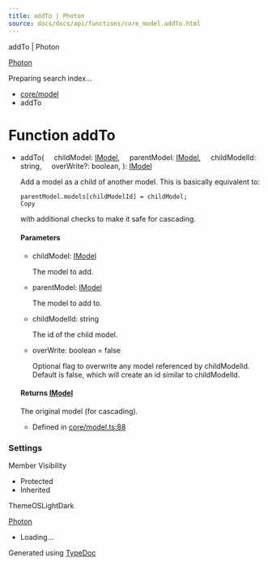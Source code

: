 ```yaml
---
title: addTo | Photon
source: docs/docs/api/functions/core_model.addTo.html
---
```


addTo | Photon

[Photon](../index.md)




Preparing search index...

* [core/model](../modules/core_model.md)
* addTo

# Function addTo

* addTo(
      childModel: [IModel](../interfaces/core_schema.IModel.md),
      parentModel: [IModel](../interfaces/core_schema.IModel.md),
      childModelId: string,
      overWrite?: boolean,
  ): [IModel](../interfaces/core_schema.IModel.md)

  Add a model as a child of another model. This is basically equivalent to:

  ```
  parentModel.models[childModelId] = childModel;
  Copy
  ```

  with additional checks to make it safe for cascading.

  #### Parameters

  + childModel: [IModel](../interfaces/core_schema.IModel.md)

    The model to add.
  + parentModel: [IModel](../interfaces/core_schema.IModel.md)

    The model to add to.
  + childModelId: string

    The id of the child model.
  + overWrite: boolean = false

    Optional flag to overwrite any model referenced by childModelId. Default is false, which will create an id similar to childModelId.

  #### Returns [IModel](../interfaces/core_schema.IModel.md)

  The original model (for cascading).

  + Defined in [core/model.ts:88](https://github.com/mwhite454/photon/blob/main/packages/photon/src/core/model.ts#L88)

### Settings

Member Visibility

* Protected
* Inherited

ThemeOSLightDark

[Photon](../index.md)

* Loading...

Generated using [TypeDoc](https://typedoc.org/)
